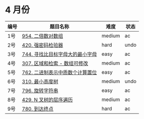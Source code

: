 # 4 月份

**编号**|**题目名称**|**难度**|**状态**
--------|------------|--------|--------
1号|[954. 二倍数对数组](./第1题%20954.%20二倍数对数组)|medium|ac
2号|[420. 强密码检验器](./第2题%20954.%20强密码检验器)|hard|undo
3号|[744. 寻找比目标字母大的最小字母](./第3题%20744.%20寻找比目标字母大的最小字母)|easy|ac
4号|[307. 区域和检索 - 数组可修改](./第4题%20307.%20区域和检索%20-%20数组可修改)|medium|ac
5号|[762. 二进制表示中质数个计算置位](./第5题%20762.%20二进制表示中质数个计算置位)|easy|ac
6号|[310. 最小高度树](./第6题%20310.%20最小高度树)|medium|undo
7号|[796. 旋转字符串](./第7题%20796.%20旋转字符串)|easy|ac
8号|[429. N 叉树的层序遍历](./第8题%20429.%20N%20叉树的层序遍历)|medium|ac
9号|[780. 到达终点](./第9题%20780.%20到达终点)|hard|ac
